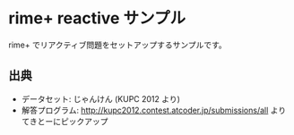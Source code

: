 # rime+ reactive サンプル

rime+ でリアクティブ問題をセットアップするサンプルです。

## 出典

- データセット: じゃんけん (KUPC 2012 より)
- 解答プログラム: http://kupc2012.contest.atcoder.jp/submissions/all よりてきとーにピックアップ
